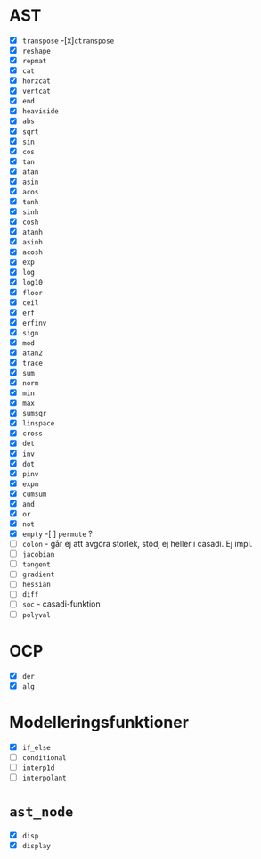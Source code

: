 # AST
-[x] `transpose`
-[x]`ctranspose`
-[x] `reshape`
-[x] `repmat`
-[x] `cat`
-[x] `horzcat`
-[x] `vertcat`
-[x] `end`
-[x] `heaviside`
-[x] `abs`
-[x] `sqrt`
-[x] `sin`
-[x] `cos`
-[x] `tan`
-[x] `atan`
-[x] `asin`
-[x] `acos`
-[x] `tanh`
-[x] `sinh`
-[x] `cosh`
-[x] `atanh`
-[x] `asinh`
-[x] `acosh`
-[x] `exp`
-[x] `log`
-[x] `log10`
-[x] `floor`
-[x] `ceil`
-[x] `erf`
-[x] `erfinv`
-[x] `sign`
-[x] `mod`
-[x] `atan2`
-[x] `trace`
-[x] `sum`
-[x] `norm`
-[x] `min`
-[x] `max`
-[x] `sumsqr`
-[x] `linspace`
-[x] `cross`
-[x] `det`
-[x] `inv`
-[x] `dot`
-[x] `pinv`
-[x] `expm`
-[x] `cumsum`
-[x] `and`
-[x] `or`
-[x] `not`
-[x] `empty`
-[ ] `permute` ?
-[ ] `colon` - går ej att avgöra storlek, stödj ej heller i casadi. Ej impl.
-[ ] `jacobian`
-[ ] `tangent`
-[ ] `gradient`
-[ ] `hessian`
-[ ] `diff`
-[ ] `soc` - casadi-funktion
-[ ] `polyval`

# OCP
-[x] `der`
-[x] `alg`

# Modelleringsfunktioner
-[x] `if_else`
-[ ] `conditional`
-[ ] `interp1d`
-[ ] `interpolant`

# `ast_node`
-[x] `disp`
-[x] `display`
